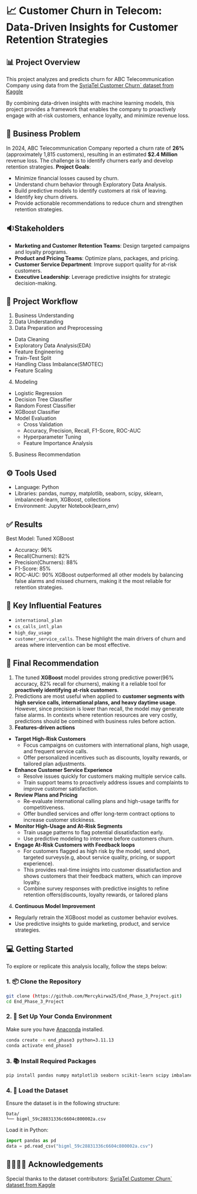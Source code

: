 # 📈 Customer Churn in Telecom: Data-Driven Insights for Customer Retention Strategies

## 📊 Project Overview
This project analyzes and predicts churn for ABC Telecommunication Company using data from the [SyriaTel Customer Churn` dataset from Kaggle](https://www.kaggle.com/datasets/becksddf/churn-in-telecoms-dataset)

By combining data-driven insights with machine learning models, this project provides a framework that enables the company to proactively engage with at-risk customers, enhance loyalty, and minimize revenue loss.

## 🧠 Business Problem
In 2024, ABC Telecommunication Company reported a churn rate of **26%**(approximately 1,815 customers), resulting in an estimated **$2.4 Million** revenue loss. 
The challenge is to identify churners early and develop retention strategies.
**Project Goals**: 
- Minimize financial losses caused by churn. 
- Understand churn behavior through Exploratory Data Analysis.
- Build predictive models to identify customers at risk of leaving.
- Identify key churn drivers.
- Provide actionable recommendations to reduce churn and strengthen retention strategies.

 ## 🔉Stakeholders
 - **Marketing and Customer Retention Teams**: Design targeted campaigns and loyalty programs.
- **Product and Pricing Teams**: Optimize plans, packages, and pricing.
- **Customer Service Department**: Improve support quality for at-risk customers.
- **Executive Leadership**: Leverage predictive insights for strategic decision-making.

## 📁 Project Workflow 
1. Business Understanding
2. Data Understanding
3. Data Preparation and Preprocessing
  - Data Cleaning
  - Exploratory Data Analysis(EDA)
  - Feature Engineering
  - Train-Test Split
  - Handling Class Imbalance(SMOTEC)
  - Feature Scaling
4. Modeling
  - Logistic Regression
  - Decision Tree Classifier
  - Random Forest Classifier
  - XGBoost Classifier
  - Model Evaluation
    - Cross Validation
    - Accuracy, Precision, Recall, F1-Score, ROC-AUC
    - Hyperparameter Tuning
    - Feature Importance Analysis
5. Business Recommendation

## ⚙️ Tools Used
- Language: Python
- Libraries: pandas, numpy, matplotlib, seaborn, scipy, sklearn, imbalanced-learn, XGBoost, collections
- Environment: Jupyter Notebook(learn_env)

## ✅ Results
Best Model: Tuned XGBoost
- Accuracy: 96%
- Recall(Churners): 82%
- Precision(Churners): 88%
- F1-Score: 85%
- ROC-AUC: 90%
XGBoost outperformed all other models by balancing false alarms and missed churners, making it the most reliable for retention strategies.

## 🔑 Key Influential Features
- `international_plan`
- `cs_calls_intl_plan`
- `high_day_usage`
- `customer_service_calls`.
These highlight the main drivers of churn and areas where intervention can be most effective.

## 📝 Final Recommendation
1. The tuned **XGBoost** model provides strong predictive power(96% accuracy, 82% recall for churners), making it a reliable tool for **proactively identifying at-risk customers**.
2. Predictions are most useful when applied to **customer segments with high service calls, international plans, and heavy daytime usage**. However, since precision is lower than recall, the model may generate false alarms. In contexts where retention resources are very costly, predictions should be combined with business rules before action.
3. **Features-driven actions**
- **Target High-Risk Customers**
    - Focus campaigns on customers with international plans, high usage, and frequent service calls.
    - Offer personalized incentives such as discounts, loyalty rewards, or tailored plan adjustments.
- **Enhance Customer Service Experience**
    - Resolve issues quickly for customers making multiple service calls.
    - Train support teams to proactively address issues and complaints to improve customer satisfaction.
- **Review Plans and Pricing**
    - Re-evaluate international calling plans and high-usage tariffs for competitiveness.
    - Offer bundled services and offer long-term contract options to increase customer stickiness.
- **Monitor High-Usage and At-Risk Segments**
    - Train usage patterns to flag potential dissatisfaction early.
    - Use predictive modeling to intervene before customers churn.
- **Engage At-Risk Customers with Feedback loops**
    - For customers flagged as high risk by the model, send short, targeted surveys(e.g, about service quality, pricing, or support experience).
    - This provides real-time insights into customer dissatisfaction and shows customers that their feedback matters, which can improve loyalty.
    - Combine survey responses with predictive insights to refine retention offers(discounts, loyalty rewards, or tailored plans
4. **Continuous Model Improvement**
- Regularly retrain the XGBoost model as customer behavior evolves.
- Use predictive insights to guide marketing, product, and service strategies.
  
## 💻 Getting Started

To explore or replicate this analysis locally, follow the steps below:
### 1. 📦 Clone the Repository
```bash
git clone (https://github.com/Mercykirwa25/End_Phase_3_Project.git)
cd End_Phase_3_Project
```
### 2. 🐍 Set Up Your Conda Environment
Make sure you have [Anaconda](https://www.anaconda.com/) installed.
```bash
conda create -n end_phase3 python=3.11.13
conda activate end_phase3 
```

### 3. 📚 Install Required Packages
```bash
pip install pandas numpy matplotlib seaborn scikit-learn scipy imbalanced-learn xgboost
```
### 4. 📁 Load the Dataset
Ensure the dataset is in the following structure:
```
Data/
└── bigml_59c28831336c6604c800002a.csv
```
Load it in Python:
```python
import pandas as pd
data = pd.read_csv("bigml_59c28831336c6604c800002a.csv")
```

## 🫱🏽‍🫲🏽 Acknowledgements
Special thanks to the dataset contributors:
[SyriaTel Customer Churn` dataset from Kaggle](https://www.kaggle.com/datasets/becksddf/churn-in-telecoms-dataset)

